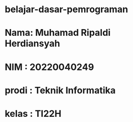 # belajar-dasar-pemrograman
# Nama: Muhamad Ripaldi Herdiansyah
# NIM : 20220040249
# prodi : Teknik Informatika
# kelas : TI22H
